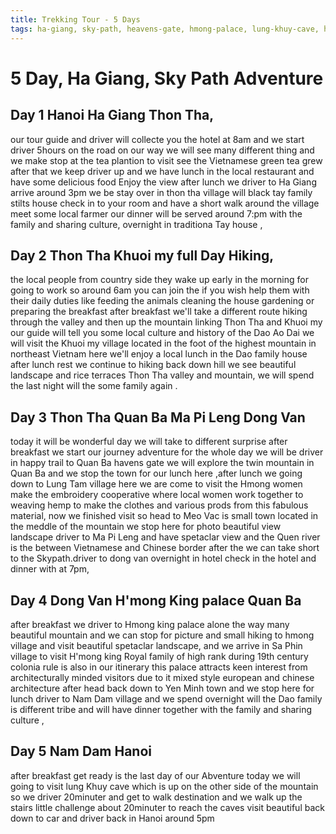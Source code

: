 ```yaml
---
title: Trekking Tour - 5 Days
tags: ha-giang, sky-path, heavens-gate, hmong-palace, lung-khuy-cave, homestay
---
```


# 5 Day, Ha Giang, Sky Path Adventure

## Day 1 Hanoi Ha Giang Thon Tha,

our tour guide and driver will collecte you the hotel at 8am and we start driver 5hours on the road on our way we will see many different thing and we make stop at the tea plantion to visit see the Vietnamese green tea grew after that we keep driver up and we have lunch in the local restaurant  and have some delicious food Enjoy the view after lunch we driver to Ha Giang arrive around 3pm we be stay over in thon tha village will black tay family stilts house check in to your room and have a short walk around the village meet some local farmer our dinner will be served around 7:pm with the family and sharing culture, overnight in traditiona Tay house ,

 

## Day 2 Thon Tha Khuoi my full Day Hiking,

the local people from country side they wake up early in the morning for going to work so around 6am you can join the if you wish help them with their daily duties like feeding the animals cleaning the house gardening or preparing the breakfast after breakfast we'll take a different route hiking through the valley and then up the mountain linking Thon Tha and Khuoi my our guide will tell you some local culture and history of the Dao Ao Dai we will visit the Khuoi my village located in the foot of the highest mountain in northeast Vietnam here we'll enjoy a local lunch in the Dao family house after lunch rest we continue to hiking back down hill we see beautiful landscape and rice terraces Thon Tha valley and mountain, we will spend the last night will the some family again .

## Day 3  Thon Tha Quan Ba Ma Pi Leng Dong Van

today it will be wonderful day we will take to different surprise after breakfast we start our journey adventure for the whole day we will be driver in happy trail to Quan Ba havens gate we will explore the twin mountain in Quan Ba and we stop the town for our lunch here ,after lunch we going down to Lung Tam village here we are come to visit the Hmong women make the embroidery cooperative where local women work together to weaving hemp to make the clothes and various prods from this fabulous material, now we finished visit so  head to Meo Vac is small town located in the meddle of the mountain we stop here for photo beautiful view landscape driver to Ma Pi Leng and have spetaclar view and the Quen river is the between Vietnamese and Chinese border after the we can take short to the Skypath.driver to dong van overnight in hotel check in the hotel and dinner with at 7pm,

## Day 4 Dong Van H'mong King palace Quan Ba

after breakfast we driver to Hmong king palace alone the way many beautiful mountain and we can stop for picture and small hiking to hmong village and visit beautiful spetaclar landscape, and we arrive in Sa Phin village to visit H'mong king Royal family of high rank during 19th century colonia rule is also in our itinerary this palace attracts keen interest from architecturally minded visitors due to it mixed style european and chinese architecture after head back down to Yen Minh town and we stop here for lunch driver to Nam Dam village and we spend overnight will the Dao family is different tribe and will have dinner together with the family and sharing culture ,

## Day 5 Nam Dam Hanoi

after breakfast get ready is the last day of our Abventure today we will going to visit lung Khuy cave which is up on the other side of the mountain so we driver 20minuter and get to walk destination and we walk up the stairs little challenge about 20minuter to reach the caves visit beautiful back down to car and driver back in Hanoi around 5pm